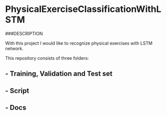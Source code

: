 # PhysicalExerciseClassificationWithLSTM

###DESCRIPTION

With this project I would like to recognize physical exercises with LSTM network.

This repository consists of three folders:

## - Training, Validation and Test set

## - Script

## - Docs
